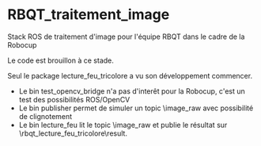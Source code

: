 RBQT_traitement_image
=====================

Stack ROS de traitement d'image pour l'équipe RBQT dans le cadre de la Robocup

Le code est brouillon à ce stade.

Seul le package lecture_feu_tricolore a vu son développement commencer.
* Le bin test_opencv_bridge n'a pas d'interêt pour la Robocup, c'est un test des possibilités ROS/OpenCV
* Le bin publisher permet de simuler un topic \image_raw avec possibilité de clignotement
* Le bin lecture_feu lit le topic \image_raw et publie le résultat sur \rbqt_lecture_feu_tricolore\result.
